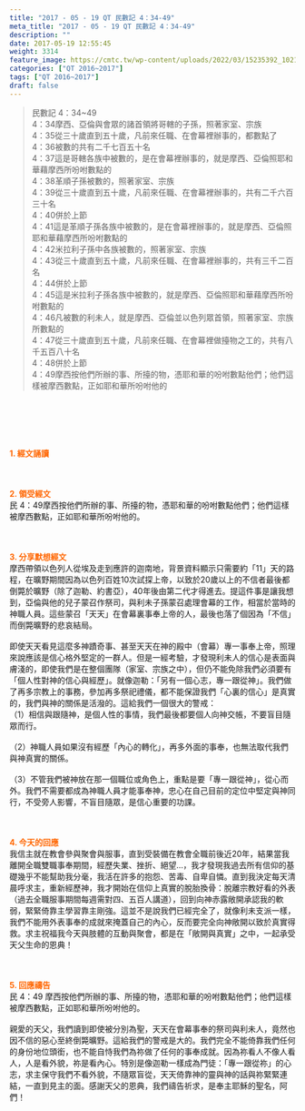```yaml
---
title: "2017 - 05 - 19 QT 民數記 4：34-49"
meta_title: "2017 - 05 - 19 QT 民數記 4：34-49"
description: ""
date: 2017-05-19 12:55:45
weight: 3314
feature_image: https://cmtc.tw/wp-content/uploads/2022/03/15235392_10211799862337740_180693556567566654_o-1.webp
categories: ["QT 2016~2017"]
tags: ["QT 2016~2017"]
draft: false
---
```


<blockquote>民數記 4：34~49<br />
4：34摩西、亞倫與會眾的諸首領將哥轄的子孫，照著家室、宗族<br />
4：35從三十歲直到五十歲，凡前來任職、在會幕裡辦事的，都數點了<br />
4：36被數的共有二千七百五十名<br />
4：37這是哥轄各族中被數的，是在會幕裡辦事的，就是摩西、亞倫照耶和華藉摩西所吩咐數點的<br />
4：38革順子孫被數的，照著家室、宗族<br />
4：39從三十歲直到五十歲，凡前來任職、在會幕裡辦事的，共有二千六百三十名<br />
4：40併於上節<br />
4：41這是革順子孫各族中被數的，是在會幕裡辦事的，就是摩西、亞倫照耶和華藉摩西所吩咐數點的<br />
4：42米拉利子孫中各族被數的，照著家室、宗族<br />
4：43從三十歲直到五十歲，凡前來任職、在會幕裡辦事的，共有三千二百名<br />
4：44併於上節<br />
4：45這是米拉利子孫各族中被數的，就是摩西、亞倫照耶和華藉摩西所吩咐數點的<br />
4：46凡被數的利未人，就是摩西、亞倫並以色列眾首領，照著家室、宗族所數點的<br />
4：47從三十歲直到五十歲，凡前來任職、在會幕裡做擡物之工的，共有八千五百八十名<br />
4：48併於上節<br />
4：49摩西按他們所辦的事、所擡的物，憑耶和華的吩咐數點他們；他們這樣被摩西數點，正如耶和華所吩咐他的</blockquote><br />
&nbsp;<br />
<br />
&nbsp;<br />
<br />
<span style="color: #ff6600;"><strong>1. </strong><strong>經文誦讀</strong></span><br />
<br />
<span style="color: #ff6600;"><strong> </strong></span><br />
<br />
<span style="color: #ff6600;"><strong>2. </strong><strong>領受經文<br />
</strong></span>民 4：49摩西按他們所辦的事、所擡的物，憑耶和華的吩咐數點他們；他們這樣被摩西數點，正如耶和華所吩咐他的。<br />
<br />
&nbsp;<br />
<br />
<span style="color: #ff6600;"><strong>3. 分享默想經文<br />
</strong></span>摩西帶領以色列人從埃及走到應許的迦南地，背景資料顯示只需要約「11」天的路程，在曠野期間因為以色列百姓10次試探上帝，以致於20歲以上的不信者最後都倒斃於曠野（除了迦勒、約書亞），40年後由第二代才得進去。提這件事是讓我想到，亞倫與他的兒子蒙召作祭司，與利未子孫蒙召處理會幕的工作，相當於當時的神職人員。這些蒙召「天天」在會幕裏事奉上帝的人，最後也落了個因為「不信」而倒斃曠野的悲哀結局。<br />
<br />
即使天天看見這麼多神蹟奇事、甚至天天在神的殿中（會幕）專一事奉上帝，照理來說應該是信心格外堅定的一群人。但是一經考驗，才發現利未人的信心是表面與膚淺的，即使我們是在整個團隊（家室、宗族之中），但仍不能免除我們必須要有「個人性對神的信心與經歷」。就像迦勒：「另有一個心志，專一跟從神」。我們做了再多宗教上的事務，參加再多祭祀禮儀，都不能保證我們「心裏的信心」是真實的，我們與神的關係是活潑的。這給我們一個很大的警戒：<br />
（1）相信與跟隨神，是個人性的事情，我們最後都要個人向神交帳，不要盲目隨眾而行。<br />
<br />
（2）神職人員如果沒有經歷「內心的轉化」，再多外面的事奉，也無法取代我們與神真實的關係。<br />
<br />
（3）不管我們被神放在那一個職位或角色上，重點是要「專一跟從神」，從心而外。我們不需要都成為神職人員才能事奉神，忠心在自己目前的定位中堅定與神同行，不受旁人影響，不盲目隨眾，是信心重要的功課。<br />
<br />
&nbsp;<br />
<br />
<span style="color: #ff6600;"><strong>4. 今天的回應<br />
</strong></span>我信主就在教會參與聚會與服事，直到受裝備在教會全職前後近20年，結果當我離開全職雙職事奉期間，經歷失業、挫折、絕望…，我才發現我過去所有信仰的基礎幾乎不能幫助我分毫，我活在許多的抱怨、苦毒、自卑自憐。直到我決定每天清晨呼求主，重新經歷神，我才開始在信仰上真實的脫胎換骨：脫離宗教好看的外表（過去全職服事期間每週需對四、五百人講道），回到向神赤露敞開承認我的軟弱，緊緊倚靠主學習靠主剛強。這並不是說我們已經完全了，就像利未支派一樣，我們不能用外表事奉的成就來掩蓋自己的內心，反而要完全向神敞開以致於真實得救。求主祝福我今天與肢體的互動與聚會，都是在「敞開與真實」之中，一起承受天父生命的恩典！<br />
<br />
&nbsp;<br />
<br />
<span style="color: #ff6600;"><strong>5. 回應禱告<br />
</strong></span>民 4：49 摩西按他們所辦的事、所擡的物，憑耶和華的吩咐數點他們；他們這樣被摩西數點，正如耶和華所吩咐他的。<br />
<br />
親愛的天父，我們讀到即使被分別為聖，天天在會幕事奉的祭司與利未人，竟然也因不信的惡心至終倒斃曠野。這給我們的警戒是大的。我們完全不能倚靠我們任何的身份地位頭銜，也不能自恃我們為祢做了任何的事奉成就。因為祢看人不像人看人，人是看外貌，祢是看內心。特別是像迦勒一樣成為門徒：「專一跟從祢」的心志，求主保守我們不看外貌，不隨眾盲從，天天倚靠神的靈與神的話與祢緊緊連結，一直到見主的面。感謝天父的恩典，我們禱告祈求，是奉主耶穌的聖名，阿們！
        